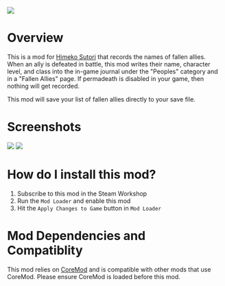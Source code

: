 ![](https://i.imgur.com/D2Ep7aW.png)

# Overview
This is a mod for [Himeko Sutori](https://himekosutori.com/) that records the names of fallen allies. When an ally is defeated in battle, this mod writes their name, character level, and class into the in-game journal under the "Peoples" category and in a "Fallen Allies" page. If permadeath is disabled in your game, then nothing will get recorded.

This mod will save your list of fallen allies directly to your save file.

# Screenshots
![](https://i.imgur.com/0GFggzJ.png)
![](https://i.imgur.com/31GpHat.png)

# How do I install this mod?
1. Subscribe to this mod in the Steam Workshop
2. Run the ```Mod Loader``` and enable this mod
3. Hit the ```Apply Changes to Game``` button in ```Mod Loader```

# Mod Dependencies and Compatiblity
This mod relies on [CoreMod](https://github.com/solimodsthings/CoreMod) and is compatible with other mods that use CoreMod. Please ensure CoreMod is loaded before this mod. 
